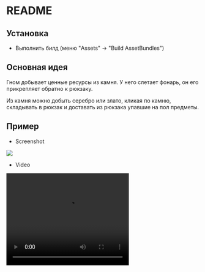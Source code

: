 # README

## Установка

- Выполнить билд (меню "Assets" -> "Build AssetBundles")

## Основная идея

Гном добывает ценные ресурсы из камня. У него слетает фонарь, он его прикрепляет обратно к рюкзаку.

Из камня можно добыть серебро или злато, кликая по камню, складывать в рюкзак и доставать из рюкзака упавшие на пол предметы.

## Пример

- Screenshot

![](./Example.png)

- Video

<video width="320" height="240" controls>
  <source src="./Example.mp4" type="video/mp4">
</video>
